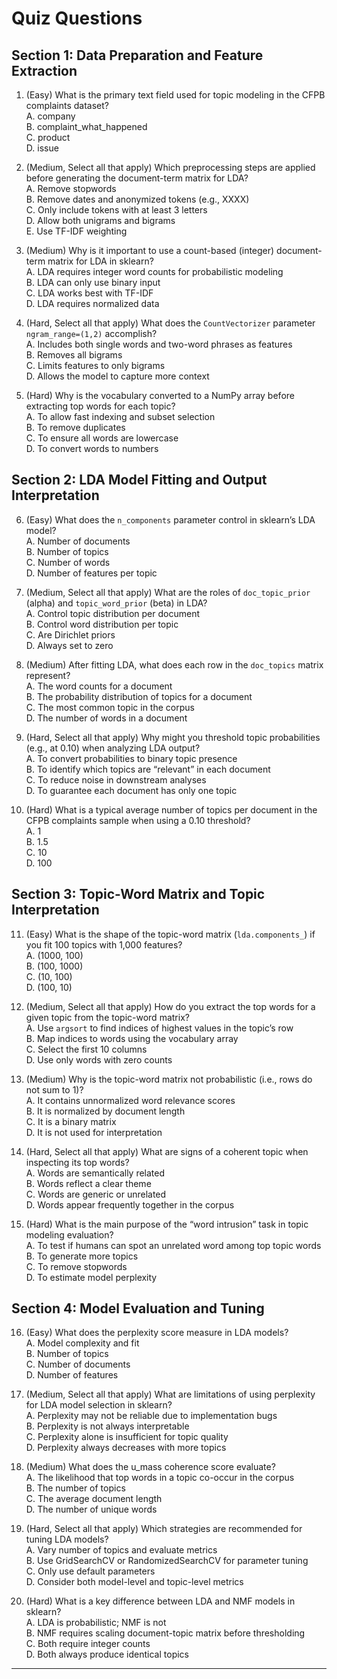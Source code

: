 # Quiz Questions

## Section 1: Data Preparation and Feature Extraction

1. (Easy) What is the primary text field used for topic modeling in the CFPB complaints dataset?  
A. company  
B. complaint_what_happened  
C. product  
D. issue  

2. (Medium, Select all that apply) Which preprocessing steps are applied before generating the document-term matrix for LDA?  
A. Remove stopwords  
B. Remove dates and anonymized tokens (e.g., XXXX)  
C. Only include tokens with at least 3 letters  
D. Allow both unigrams and bigrams  
E. Use TF-IDF weighting  

3. (Medium) Why is it important to use a count-based (integer) document-term matrix for LDA in sklearn?  
A. LDA requires integer word counts for probabilistic modeling  
B. LDA can only use binary input  
C. LDA works best with TF-IDF  
D. LDA requires normalized data  

4. (Hard, Select all that apply) What does the `CountVectorizer` parameter `ngram_range=(1,2)` accomplish?  
A. Includes both single words and two-word phrases as features  
B. Removes all bigrams  
C. Limits features to only bigrams  
D. Allows the model to capture more context  

5. (Hard) Why is the vocabulary converted to a NumPy array before extracting top words for each topic?  
A. To allow fast indexing and subset selection  
B. To remove duplicates  
C. To ensure all words are lowercase  
D. To convert words to numbers  

## Section 2: LDA Model Fitting and Output Interpretation

6. (Easy) What does the `n_components` parameter control in sklearn’s LDA model?  
A. Number of documents  
B. Number of topics  
C. Number of words  
D. Number of features per topic  

7. (Medium, Select all that apply) What are the roles of `doc_topic_prior` (alpha) and `topic_word_prior` (beta) in LDA?  
A. Control topic distribution per document  
B. Control word distribution per topic  
C. Are Dirichlet priors  
D. Always set to zero  

8. (Medium) After fitting LDA, what does each row in the `doc_topics` matrix represent?  
A. The word counts for a document  
B. The probability distribution of topics for a document  
C. The most common topic in the corpus  
D. The number of words in a document  

9. (Hard, Select all that apply) Why might you threshold topic probabilities (e.g., at 0.10) when analyzing LDA output?  
A. To convert probabilities to binary topic presence  
B. To identify which topics are “relevant” in each document  
C. To reduce noise in downstream analyses  
D. To guarantee each document has only one topic  

10. (Hard) What is a typical average number of topics per document in the CFPB complaints sample when using a 0.10 threshold?  
A. 1  
B. 1.5  
C. 10  
D. 100  

## Section 3: Topic-Word Matrix and Topic Interpretation

11. (Easy) What is the shape of the topic-word matrix (`lda.components_`) if you fit 100 topics with 1,000 features?  
A. (1000, 100)  
B. (100, 1000)  
C. (10, 100)  
D. (100, 10)  

12. (Medium, Select all that apply) How do you extract the top words for a given topic from the topic-word matrix?  
A. Use `argsort` to find indices of highest values in the topic’s row  
B. Map indices to words using the vocabulary array  
C. Select the first 10 columns  
D. Use only words with zero counts  

13. (Medium) Why is the topic-word matrix not probabilistic (i.e., rows do not sum to 1)?  
A. It contains unnormalized word relevance scores  
B. It is normalized by document length  
C. It is a binary matrix  
D. It is not used for interpretation  

14. (Hard, Select all that apply) What are signs of a coherent topic when inspecting its top words?  
A. Words are semantically related  
B. Words reflect a clear theme  
C. Words are generic or unrelated  
D. Words appear frequently together in the corpus  

15. (Hard) What is the main purpose of the “word intrusion” task in topic modeling evaluation?  
A. To test if humans can spot an unrelated word among top topic words  
B. To generate more topics  
C. To remove stopwords  
D. To estimate model perplexity  

## Section 4: Model Evaluation and Tuning

16. (Easy) What does the perplexity score measure in LDA models?  
A. Model complexity and fit  
B. Number of topics  
C. Number of documents  
D. Number of features  

17. (Medium, Select all that apply) What are limitations of using perplexity for LDA model selection in sklearn?  
A. Perplexity may not be reliable due to implementation bugs  
B. Perplexity is not always interpretable  
C. Perplexity alone is insufficient for topic quality  
D. Perplexity always decreases with more topics  

18. (Medium) What does the u_mass coherence score evaluate?  
A. The likelihood that top words in a topic co-occur in the corpus  
B. The number of topics  
C. The average document length  
D. The number of unique words  

19. (Hard, Select all that apply) Which strategies are recommended for tuning LDA models?  
A. Vary number of topics and evaluate metrics  
B. Use GridSearchCV or RandomizedSearchCV for parameter tuning  
C. Only use default parameters  
D. Consider both model-level and topic-level metrics  

20. (Hard) What is a key difference between LDA and NMF models in sklearn?  
A. LDA is probabilistic; NMF is not  
B. NMF requires scaling document-topic matrix before thresholding  
C. Both require integer counts  
D. Both always produce identical topics  

---

